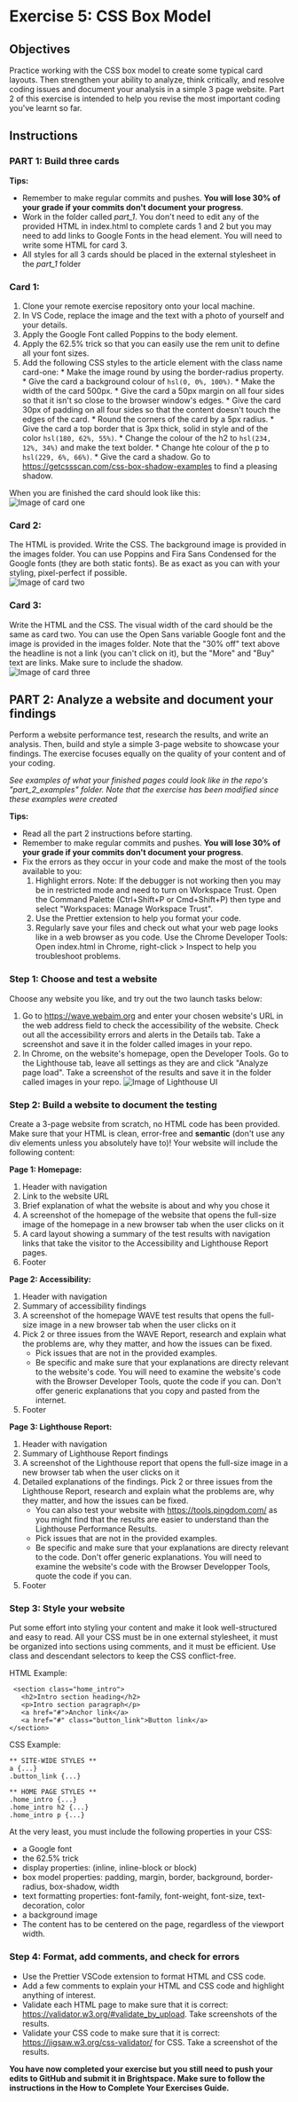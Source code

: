 # Exercise 5: CSS Box Model

## Objectives
Practice working with the CSS box model to create some typical card layouts. Then strengthen your ability to analyze, think critically, and resolve coding issues and document your analysis in a simple 3 page website. Part 2 of this exercise is intended to help you revise the most important coding you've learnt so far.

## Instructions

### PART 1: Build three cards
**Tips:**
* Remember to make regular commits and pushes. **You will lose 30% of your grade if your commits don't document your progress**.
* Work in the folder called *part_1*. You don't need to edit any of the provided HTML in index.html to complete cards 1 and 2 but you may need to add links to Google Fonts in the head element. You will need to write some HTML for card 3.
* All styles for all 3 cards should be placed in the external stylesheet in the *part_1* folder
### Card 1:
   1. Clone your remote exercise repository onto your local machine.
   2. In VS Code, replace the image and the text with a photo of yourself and your details. 
   3. Apply the Google Font called Poppins to the body element. 
   4. Apply the 62.5% trick so that you can easily use the rem unit to define all your font sizes.
   5. Add the following CSS styles to the article element with the class name card-one:
     * Make the image round by using the border-radius property.
     * Give the card a background colour of `hsl(0, 0%, 100%)`.
     * Make the width of the card 500px.
     * Give the card a 50px margin on all four sides so that it isn't so close to the browser window's edges.
     * Give the card 30px of padding on all four sides so that the content doesn't touch the edges of the card.
     * Round the corners of the card by a 5px radius.
     * Give the card a top border that is 3px thick, solid in style and of the color `hsl(180, 62%, 55%)`.
     * Change the colour of the h2 to `hsl(234, 12%, 34%)` and make the text bolder.
     * Change hte colour of the p to `hsl(229, 6%, 66%)`.
     * Give the card a shadow. Go to https://getcssscan.com/css-box-shadow-examples to find a pleasing shadow.
 
 When you are finished the card should look like this: <br />
 ![Image of card one](part_1/images/card-one.png)

### Card 2:
The HTML is provided. Write the CSS. The background image is provided in the images folder. You can use Poppins and Fira Sans Condensed for the Google fonts (they are both static fonts). Be as exact as you can with your styling, pixel-perfect if possible.<br />
![Image of card two](part_1/images/card-two.png)

### Card 3:
Write the HTML and the CSS. The visual width of the card should be the same as card two. You can use the Open Sans variable Google font and the image is provided in the images folder. Note that the "30% off" text above the headline is not a link (you can't click on it), but the "More" and "Buy" text are links. Make sure to include the shadow. <br />
![Image of card three](part_1/images/card-three.png)

## PART 2: Analyze a website and document your findings
Perform a website performance test, research the results, and write an analysis. Then, build and style a simple 3-page website to showcase your findings. The exercise focuses equally on the quality of your content and of your coding.

_See examples of what your finished pages could look like in the repo's "part_2_examples" folder. Note that the exercise has been modified since these examples were created_

**Tips:** 
- Read all the part 2 instructions before starting.
- Remember to make regular commits and pushes. **You will lose 30% of your grade if your commits don't document your progress**.
- Fix the errors as they occur in your code and make the most of the tools available to you:
  1. Highlight errors. Note: If the debugger is not working then you may be in restricted mode and need to turn on Workspace Trust. Open the Command Palette (Ctrl+Shift+P or Cmd+Shift+P) then type and select "Workspaces: Manage Workspace Trust".
  2. Use the Prettier extension to help you format your code.
  3. Regularly save your files and check out what your web page looks like in a web browser as you code. Use the Chrome Developer Tools: Open index.html in Chrome, right-click > Inspect to help you troubleshoot problems.
  
### Step 1: Choose and test a website

Choose any website you like, and try out the two launch tasks below:

1. Go to https://wave.webaim.org and enter your chosen website's URL in the web address field to check the accessibility of the website. Check out all the accessibility errors and alerts in the Details tab. Take a screenshot and save it in the folder called images in your repo.
2. In Chrome, on the website's homepage, open the Developer Tools. Go to the Lighthouse tab, leave all settings as they are and click "Analyze page load". Take a screenshot of the results and save it in the folder called images in your repo.
   ![Image of Lighthouse UI](part_2/images/lighthouse.png)

### Step 2: Build a website to document the testing

Create a 3-page website from scratch, no HTML code has been provided. Make sure that your HTML is clean, error-free and **semantic** (don't use any div elements unless you absolutely have to)! Your website will include the following content:

**Page 1: Homepage:**

1. Header with navigation
2. Link to the website URL
3. Brief explanation of what the website is about and why you chose it
4. A screenshot of the homepage of the website that opens the full-size image of the homepage in a new browser tab when the user clicks on it
5. A card layout showing a summary of the test results with navigation links that take the visitor to the Accessibility and Lighthouse Report pages.
6. Footer

**Page 2: Accessibility:**

1. Header with navigation
2. Summary of accessibility findings
3. A screenshot of the homepage WAVE test results that opens the full-size image in a new browser tab when the user clicks on it
4. Pick 2 or three issues from the WAVE Report, research and explain what the problems are, why they matter, and how the issues can be fixed.
   - Pick issues that are not in the provided examples.
   - Be specific and make sure that your explanations are directy relevant to the website's code. You will need to examine the website's code with the Browser Developer Tools, quote the code if you can. Don't offer generic explanations that you copy and pasted from the internet. 
5. Footer

**Page 3: Lighthouse Report:**

1. Header with navigation
2. Summary of Lighthouse Report findings
3. A screenshot of the Lighthouse report that opens the full-size image in a new browser tab when the user clicks on it
4. Detailed explanations of the findings. Pick 2 or three issues from the Lighthouse Report, research and explain what the problems are, why they matter, and how the issues can be fixed.
   - You can also test your website with https://tools.pingdom.com/ as you might find that the results are easier to understand than the Lighthouse Performance Results.
   - Pick issues that are not in the provided examples.
   - Be specific and make sure that your explanations are directy relevant to the code. Don't offer generic explanations. You will need to examine the website's code with the Browser Developper Tools, quote the code if you can.
5. Footer

### Step 3: Style your website

Put some effort into styling your content and make it look well-structured and easy to read. All your CSS must be in one external stylesheet, it must be organized into sections using comments, and it must be efficient. Use class and descendant selectors to keep the CSS conflict-free. 

HTML Example:
~~~
 <section class="home_intro">
   <h2>Intro section heading</h2>
   <p>Intro section paragraph</p>
   <a href="#">Anchor link</a>
   <a href="#" class="button_link">Button link</a>
</section> 
~~~

CSS Example:
~~~
** SITE-WIDE STYLES **
a {...}
.button_link {...}

** HOME PAGE STYLES **
.home_intro {...}
.home_intro h2 {...}
.home_intro p {...}
~~~

At the very least, you must include the following properties in your CSS:

- a Google font
- the 62.5% trick
- display properties: (inline, inline-block or block)
- box model properties: padding, margin, border, background, border-radius, box-shadow, width
- text formatting properties: font-family, font-weight, font-size, text-decoration, color
- a background image
- The content has to be centered on the page, regardless of the viewport width.

### Step 4: Format, add comments, and check for errors

- Use the Prettier VSCode extension to format HTML and CSS code.
- Add a few comments to explain your HTML and CSS code and highlight anything of interest.
- Validate each HTML page to make sure that it is correct: https://validator.w3.org/#validate_by_upload. Take screenshots of the results.
- Validate your CSS code to make sure that it is correct: https://jigsaw.w3.org/css-validator/ for CSS. Take a screenshot of the results.

**You have now completed your exercise but you still need to push your edits to GitHub and submit it in Brightspace. Make sure to follow the instructions in the How to Complete Your Exercises Guide.**